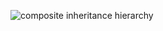 ![composite inheritance hierarchy](https://raw.githubusercontent.com/CloudCoreo/audit-aws-redshift/master/images/hierarchy.png "composite inheritance hierarchy")
